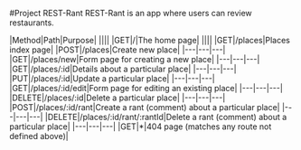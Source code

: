 #Project REST-Rant
REST-Rant is an app where users can review restaurants.

|Method|Path|Purpose|
||||
|GET|/|The home page|
||||
|GET|/places|Places index page|
|POST|/places|Create new place|
|---|---|---|
|GET|/places/new|Form page for creating a new place|
|---|---|---|
|GET|/places/:id|Details about a particular place|
|---|---|---|
|PUT|/places/:id|Update a particular place|
|---|---|---|
|GET|/places/:id/edit|Form page for editing an existing place|
|---|---|---|
|DELETE|/places/:id|Delete a particular place|
|---|---|---|
|POST|/places/:id/rant|Create a rant (comment) about a particular place|
|---|---|---|
|DELETE|/places/:id/rant/:rantId|Delete a rant (comment) about a particular place|
|---|---|---|
|GET|*|404 page (matches any route not defined above)|



